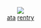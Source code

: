 <div align="center">

<br><br>![](https://komarev.com/ghpvc/?username=afterpain&label=+𑄝+&color=6A73AE&style=plastic&base=33550333)
<br> <a href="https://bl8m.atabook.org/" target="_blank">ata</a> <a href="https://rentry.org/shalom-" target="_blank">rentry</a>
